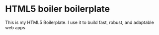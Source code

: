 # HTML5 boiler boilerplate
This is my HTML5 Boilerplate. I use it to build fast, robust, and adaptable web apps
